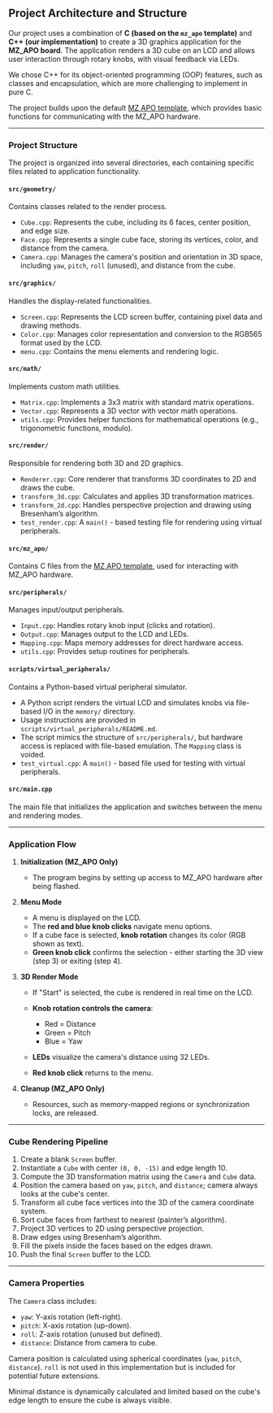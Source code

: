 ## Project Architecture and Structure

Our project uses a combination of **C (based on the `mz_apo` template)** and **C++ (our implementation)** to create a 3D graphics application for the **MZ_APO board**.
The application renders a 3D cube on an LCD and allows user interaction through rotary knobs, with visual feedback via LEDs.

We chose C++ for its object-oriented programming (OOP) features, such as classes and encapsulation, which are more challenging to implement in pure C.

The project builds upon the default [MZ APO template](https://cw.fel.cvut.cz/b242/courses/b35apo/semestral/template), which provides basic functions for communicating with the MZ_APO hardware.

---

### Project Structure

The project is organized into several directories, each containing specific files related to application functionality.

#### `src/geometry/`

Contains classes related to the render process.

* `Cube.cpp`: Represents the cube, including its 6 faces, center position, and edge size.
* `Face.cpp`: Represents a single cube face, storing its vertices, color, and distance from the camera.
* `Camera.cpp`: Manages the camera's position and orientation in 3D space, including `yaw`, `pitch`, `roll` (unused), and distance from the cube.

#### `src/graphics/`

Handles the display-related functionalities.

* `Screen.cpp`: Represents the LCD screen buffer, containing pixel data and drawing methods.
* `Color.cpp`: Manages color representation and conversion to the RGB565 format used by the LCD.
* `menu.cpp`: Contains the menu elements and rendering logic.

#### `src/math/`

Implements custom math utilities.

* `Matrix.cpp`: Implements a 3x3 matrix with standard matrix operations.
* `Vector.cpp`: Represents a 3D vector with vector math operations.
* `utils.cpp`: Provides helper functions for mathematical operations (e.g., trigonometric functions, modulo).

#### `src/render/`

Responsible for rendering both 3D and 2D graphics.

* `Renderer.cpp`: Core renderer that transforms 3D coordinates to 2D and draws the cube.
* `transform_3d.cpp`: Calculates and applies 3D transformation matrices.
* `transform_2d.cpp`: Handles perspective projection and drawing using Bresenham’s algorithm.
* `test_render.cpp`: A `main()` - based testing file for rendering using virtual peripherals.

#### `src/mz_apo/`

Contains C files from the [MZ APO template](https://cw.fel.cvut.cz/b242/courses/b35apo/semestral/template), used for interacting with MZ_APO hardware.

#### `src/peripherals/`

Manages input/output peripherals.

* `Input.cpp`: Handles rotary knob input (clicks and rotation).
* `Output.cpp`: Manages output to the LCD and LEDs.
* `Mapping.cpp`: Maps memory addresses for direct hardware access.
* `utils.cpp`: Provides setup routines for peripherals.

#### `scripts/virtual_peripherals/`

Contains a Python-based virtual peripheral simulator.

* A Python script renders the virtual LCD and simulates knobs via file-based I/O in the `memory/` directory.
* Usage instructions are provided in `scripts/virtual_peripherals/README.md`.
* The script mimics the structure of `src/peripherals/`, but hardware access is replaced with file-based emulation. The `Mapping` class is voided.
* `test_virtual.cpp`: A `main()` - based file used for testing with virtual peripherals.

#### `src/main.cpp`

The main file that initializes the application and switches between the menu and rendering modes.

---

### Application Flow

1. **Initialization (MZ_APO Only)**

   * The program begins by setting up access to MZ_APO hardware after being flashed.

2. **Menu Mode**

   * A menu is displayed on the LCD.
   * The **red and blue knob clicks** navigate menu options.
   * If a cube face is selected, **knob rotation** changes its color (RGB shown as text).
   * **Green knob click** confirms the selection - either starting the 3D view (step 3) or exiting (step 4).

3. **3D Render Mode**

   * If "Start" is selected, the cube is rendered in real time on the LCD.

   * **Knob rotation controls the camera**:

      * Red = Distance
      * Green = Pitch
      * Blue = Yaw

   * **LEDs** visualize the camera's distance using 32 LEDs.
   * **Red knob click** returns to the menu.

4. **Cleanup (MZ_APO Only)**

   * Resources, such as memory-mapped regions or synchronization locks, are released.

---

### Cube Rendering Pipeline

1. Create a blank `Screen` buffer.
2. Instantiate a `Cube` with center `(0, 0, -15)` and edge length 10.
3. Compute the 3D transformation matrix using the `Camera` and `Cube` data.
4. Position the camera based on `yaw`, `pitch`, and `distance`; camera always looks at the cube's center.
5. Transform all cube face vertices into the 3D of the camera coordinate system.
6. Sort cube faces from farthest to nearest (painter’s algorithm).
7. Project 3D vertices to 2D using perspective projection.
8. Draw edges using Bresenham’s algorithm.
9. Fill the pixels inside the faces based on the edges drawn.
10. Push the final `Screen` buffer to the LCD.

---

### Camera Properties

The `Camera` class includes:

* `yaw`: Y-axis rotation (left-right).
* `pitch`: X-axis rotation (up-down).
* `roll`: Z-axis rotation (unused but defined).
* `distance`: Distance from camera to cube.

Camera position is calculated using spherical coordinates (`yaw`, `pitch`, `distance`).
`roll` is not used in this implementation but is included for potential future extensions.

Minimal distance is dynamically calculated and limited based on the cube's edge length to ensure the cube is always visible.